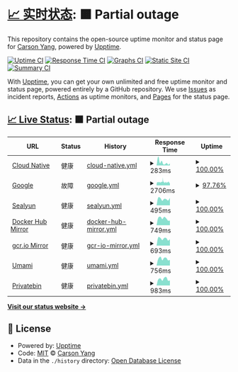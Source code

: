 # [📈 实时状态](https://upptime-carsonyang.vercel.app): <!--live status--> **🟧 Partial outage**

This repository contains the open-source uptime monitor and status page for [ Carson Yang](https://fuckcloudnative.io), powered by [Upptime](https://github.com/upptime/upptime).

[![Uptime CI](https://github.com/yangchuansheng/upptime1/workflows/Uptime%20CI/badge.svg)](https://github.com/yangchuansheng/upptime1/actions?query=workflow%3A%22Uptime+CI%22)
[![Response Time CI](https://github.com/yangchuansheng/upptime1/workflows/Response%20Time%20CI/badge.svg)](https://github.com/yangchuansheng/upptime1/actions?query=workflow%3A%22Response+Time+CI%22)
[![Graphs CI](https://github.com/yangchuansheng/upptime1/workflows/Graphs%20CI/badge.svg)](https://github.com/yangchuansheng/upptime1/actions?query=workflow%3A%22Graphs+CI%22)
[![Static Site CI](https://github.com/yangchuansheng/upptime1/workflows/Static%20Site%20CI/badge.svg)](https://github.com/yangchuansheng/upptime1/actions?query=workflow%3A%22Static+Site+CI%22)
[![Summary CI](https://github.com/yangchuansheng/upptime1/workflows/Summary%20CI/badge.svg)](https://github.com/yangchuansheng/upptime1/actions?query=workflow%3A%22Summary+CI%22)

With [Upptime](https://upptime.js.org), you can get your own unlimited and free uptime monitor and status page, powered entirely by a GitHub repository. We use [Issues](https://github.com/yangchuansheng/upptime1/issues) as incident reports, [Actions](https://github.com/yangchuansheng/upptime1/actions) as uptime monitors, and [Pages](https://upptime-carsonyang.vercel.app) for the status page.

## [📈 Live Status](https://demo.upptime.js.org): <!--live status--> **🟧 Partial outage**

<!--start: status pages-->
<!-- This summary is generated by Upptime (https://github.com/upptime/upptime) -->
<!-- Do not edit this manually, your changes will be overwritten -->
<!-- prettier-ignore -->
| URL | Status | History | Response Time | Uptime |
| --- | ------ | ------- | ------------- | ------ |
| <img alt="" src="https://icloudnative.io/favicon/favicon.ico" height="13"> [Cloud Native](https://icloudnative.io) | 健康 | [cloud-native.yml](https://github.com/yangchuansheng/upptime/commits/HEAD/history/cloud-native.yml) | <details><summary><img alt="Response time graph" src="./graphs/cloud-native/response-time-week.png" height="20"> 283ms</summary><br><a href="https://yangchuansheng.github.io/upptime/history/cloud-native"><img alt="Response time 332" src="https://img.shields.io/endpoint?url=https%3A%2F%2Fraw.githubusercontent.com%2Fyangchuansheng%2Fupptime%2FHEAD%2Fapi%2Fcloud-native%2Fresponse-time.json"></a><br><a href="https://yangchuansheng.github.io/upptime/history/cloud-native"><img alt="24-hour response time 195" src="https://img.shields.io/endpoint?url=https%3A%2F%2Fraw.githubusercontent.com%2Fyangchuansheng%2Fupptime%2FHEAD%2Fapi%2Fcloud-native%2Fresponse-time-day.json"></a><br><a href="https://yangchuansheng.github.io/upptime/history/cloud-native"><img alt="7-day response time 283" src="https://img.shields.io/endpoint?url=https%3A%2F%2Fraw.githubusercontent.com%2Fyangchuansheng%2Fupptime%2FHEAD%2Fapi%2Fcloud-native%2Fresponse-time-week.json"></a><br><a href="https://yangchuansheng.github.io/upptime/history/cloud-native"><img alt="30-day response time 275" src="https://img.shields.io/endpoint?url=https%3A%2F%2Fraw.githubusercontent.com%2Fyangchuansheng%2Fupptime%2FHEAD%2Fapi%2Fcloud-native%2Fresponse-time-month.json"></a><br><a href="https://yangchuansheng.github.io/upptime/history/cloud-native"><img alt="1-year response time 311" src="https://img.shields.io/endpoint?url=https%3A%2F%2Fraw.githubusercontent.com%2Fyangchuansheng%2Fupptime%2FHEAD%2Fapi%2Fcloud-native%2Fresponse-time-year.json"></a></details> | <details><summary><a href="https://yangchuansheng.github.io/upptime/history/cloud-native">100.00%</a></summary><a href="https://yangchuansheng.github.io/upptime/history/cloud-native"><img alt="All-time uptime 99.93%" src="https://img.shields.io/endpoint?url=https%3A%2F%2Fraw.githubusercontent.com%2Fyangchuansheng%2Fupptime%2FHEAD%2Fapi%2Fcloud-native%2Fuptime.json"></a><br><a href="https://yangchuansheng.github.io/upptime/history/cloud-native"><img alt="24-hour uptime 100.00%" src="https://img.shields.io/endpoint?url=https%3A%2F%2Fraw.githubusercontent.com%2Fyangchuansheng%2Fupptime%2FHEAD%2Fapi%2Fcloud-native%2Fuptime-day.json"></a><br><a href="https://yangchuansheng.github.io/upptime/history/cloud-native"><img alt="7-day uptime 100.00%" src="https://img.shields.io/endpoint?url=https%3A%2F%2Fraw.githubusercontent.com%2Fyangchuansheng%2Fupptime%2FHEAD%2Fapi%2Fcloud-native%2Fuptime-week.json"></a><br><a href="https://yangchuansheng.github.io/upptime/history/cloud-native"><img alt="30-day uptime 100.00%" src="https://img.shields.io/endpoint?url=https%3A%2F%2Fraw.githubusercontent.com%2Fyangchuansheng%2Fupptime%2FHEAD%2Fapi%2Fcloud-native%2Fuptime-month.json"></a><br><a href="https://yangchuansheng.github.io/upptime/history/cloud-native"><img alt="1-year uptime 99.99%" src="https://img.shields.io/endpoint?url=https%3A%2F%2Fraw.githubusercontent.com%2Fyangchuansheng%2Fupptime%2FHEAD%2Fapi%2Fcloud-native%2Fuptime-year.json"></a></details>
| <img alt="" src="https://jsdelivr.fuckcloudnative.io/gh/yangchuansheng/imghosting3@main/uPic/2022-04-09-18-17-lBUsMt.ico" height="13"> [Google](https://google.icloudnative.io) | 故障 | [google.yml](https://github.com/yangchuansheng/upptime/commits/HEAD/history/google.yml) | <details><summary><img alt="Response time graph" src="./graphs/google/response-time-week.png" height="20"> 2706ms</summary><br><a href="https://yangchuansheng.github.io/upptime/history/google"><img alt="Response time 2993" src="https://img.shields.io/endpoint?url=https%3A%2F%2Fraw.githubusercontent.com%2Fyangchuansheng%2Fupptime%2FHEAD%2Fapi%2Fgoogle%2Fresponse-time.json"></a><br><a href="https://yangchuansheng.github.io/upptime/history/google"><img alt="24-hour response time 2525" src="https://img.shields.io/endpoint?url=https%3A%2F%2Fraw.githubusercontent.com%2Fyangchuansheng%2Fupptime%2FHEAD%2Fapi%2Fgoogle%2Fresponse-time-day.json"></a><br><a href="https://yangchuansheng.github.io/upptime/history/google"><img alt="7-day response time 2706" src="https://img.shields.io/endpoint?url=https%3A%2F%2Fraw.githubusercontent.com%2Fyangchuansheng%2Fupptime%2FHEAD%2Fapi%2Fgoogle%2Fresponse-time-week.json"></a><br><a href="https://yangchuansheng.github.io/upptime/history/google"><img alt="30-day response time 3069" src="https://img.shields.io/endpoint?url=https%3A%2F%2Fraw.githubusercontent.com%2Fyangchuansheng%2Fupptime%2FHEAD%2Fapi%2Fgoogle%2Fresponse-time-month.json"></a><br><a href="https://yangchuansheng.github.io/upptime/history/google"><img alt="1-year response time 3020" src="https://img.shields.io/endpoint?url=https%3A%2F%2Fraw.githubusercontent.com%2Fyangchuansheng%2Fupptime%2FHEAD%2Fapi%2Fgoogle%2Fresponse-time-year.json"></a></details> | <details><summary><a href="https://yangchuansheng.github.io/upptime/history/google">97.76%</a></summary><a href="https://yangchuansheng.github.io/upptime/history/google"><img alt="All-time uptime 99.64%" src="https://img.shields.io/endpoint?url=https%3A%2F%2Fraw.githubusercontent.com%2Fyangchuansheng%2Fupptime%2FHEAD%2Fapi%2Fgoogle%2Fuptime.json"></a><br><a href="https://yangchuansheng.github.io/upptime/history/google"><img alt="24-hour uptime 98.86%" src="https://img.shields.io/endpoint?url=https%3A%2F%2Fraw.githubusercontent.com%2Fyangchuansheng%2Fupptime%2FHEAD%2Fapi%2Fgoogle%2Fuptime-day.json"></a><br><a href="https://yangchuansheng.github.io/upptime/history/google"><img alt="7-day uptime 97.76%" src="https://img.shields.io/endpoint?url=https%3A%2F%2Fraw.githubusercontent.com%2Fyangchuansheng%2Fupptime%2FHEAD%2Fapi%2Fgoogle%2Fuptime-week.json"></a><br><a href="https://yangchuansheng.github.io/upptime/history/google"><img alt="30-day uptime 92.33%" src="https://img.shields.io/endpoint?url=https%3A%2F%2Fraw.githubusercontent.com%2Fyangchuansheng%2Fupptime%2FHEAD%2Fapi%2Fgoogle%2Fuptime-month.json"></a><br><a href="https://yangchuansheng.github.io/upptime/history/google"><img alt="1-year uptime 98.82%" src="https://img.shields.io/endpoint?url=https%3A%2F%2Fraw.githubusercontent.com%2Fyangchuansheng%2Fupptime%2FHEAD%2Fapi%2Fgoogle%2Fuptime-year.json"></a></details>
| <img alt="" src="https://www.sealyun.com/favicon.ico" height="13"> [Sealyun](https://www.sealyun.com) | 健康 | [sealyun.yml](https://github.com/yangchuansheng/upptime/commits/HEAD/history/sealyun.yml) | <details><summary><img alt="Response time graph" src="./graphs/sealyun/response-time-week.png" height="20"> 495ms</summary><br><a href="https://yangchuansheng.github.io/upptime/history/sealyun"><img alt="Response time 424" src="https://img.shields.io/endpoint?url=https%3A%2F%2Fraw.githubusercontent.com%2Fyangchuansheng%2Fupptime%2FHEAD%2Fapi%2Fsealyun%2Fresponse-time.json"></a><br><a href="https://yangchuansheng.github.io/upptime/history/sealyun"><img alt="24-hour response time 569" src="https://img.shields.io/endpoint?url=https%3A%2F%2Fraw.githubusercontent.com%2Fyangchuansheng%2Fupptime%2FHEAD%2Fapi%2Fsealyun%2Fresponse-time-day.json"></a><br><a href="https://yangchuansheng.github.io/upptime/history/sealyun"><img alt="7-day response time 495" src="https://img.shields.io/endpoint?url=https%3A%2F%2Fraw.githubusercontent.com%2Fyangchuansheng%2Fupptime%2FHEAD%2Fapi%2Fsealyun%2Fresponse-time-week.json"></a><br><a href="https://yangchuansheng.github.io/upptime/history/sealyun"><img alt="30-day response time 520" src="https://img.shields.io/endpoint?url=https%3A%2F%2Fraw.githubusercontent.com%2Fyangchuansheng%2Fupptime%2FHEAD%2Fapi%2Fsealyun%2Fresponse-time-month.json"></a><br><a href="https://yangchuansheng.github.io/upptime/history/sealyun"><img alt="1-year response time 375" src="https://img.shields.io/endpoint?url=https%3A%2F%2Fraw.githubusercontent.com%2Fyangchuansheng%2Fupptime%2FHEAD%2Fapi%2Fsealyun%2Fresponse-time-year.json"></a></details> | <details><summary><a href="https://yangchuansheng.github.io/upptime/history/sealyun">100.00%</a></summary><a href="https://yangchuansheng.github.io/upptime/history/sealyun"><img alt="All-time uptime 99.88%" src="https://img.shields.io/endpoint?url=https%3A%2F%2Fraw.githubusercontent.com%2Fyangchuansheng%2Fupptime%2FHEAD%2Fapi%2Fsealyun%2Fuptime.json"></a><br><a href="https://yangchuansheng.github.io/upptime/history/sealyun"><img alt="24-hour uptime 100.00%" src="https://img.shields.io/endpoint?url=https%3A%2F%2Fraw.githubusercontent.com%2Fyangchuansheng%2Fupptime%2FHEAD%2Fapi%2Fsealyun%2Fuptime-day.json"></a><br><a href="https://yangchuansheng.github.io/upptime/history/sealyun"><img alt="7-day uptime 100.00%" src="https://img.shields.io/endpoint?url=https%3A%2F%2Fraw.githubusercontent.com%2Fyangchuansheng%2Fupptime%2FHEAD%2Fapi%2Fsealyun%2Fuptime-week.json"></a><br><a href="https://yangchuansheng.github.io/upptime/history/sealyun"><img alt="30-day uptime 100.00%" src="https://img.shields.io/endpoint?url=https%3A%2F%2Fraw.githubusercontent.com%2Fyangchuansheng%2Fupptime%2FHEAD%2Fapi%2Fsealyun%2Fuptime-month.json"></a><br><a href="https://yangchuansheng.github.io/upptime/history/sealyun"><img alt="1-year uptime 100.00%" src="https://img.shields.io/endpoint?url=https%3A%2F%2Fraw.githubusercontent.com%2Fyangchuansheng%2Fupptime%2FHEAD%2Fapi%2Fsealyun%2Fuptime-year.json"></a></details>
| <img alt="" src="https://hub.docker.com/favicon.ico" height="13"> [Docker Hub Mirror](https://docker.icloudnative.io) | 健康 | [docker-hub-mirror.yml](https://github.com/yangchuansheng/upptime/commits/HEAD/history/docker-hub-mirror.yml) | <details><summary><img alt="Response time graph" src="./graphs/docker-hub-mirror/response-time-week.png" height="20"> 749ms</summary><br><a href="https://yangchuansheng.github.io/upptime/history/docker-hub-mirror"><img alt="Response time 3333" src="https://img.shields.io/endpoint?url=https%3A%2F%2Fraw.githubusercontent.com%2Fyangchuansheng%2Fupptime%2FHEAD%2Fapi%2Fdocker-hub-mirror%2Fresponse-time.json"></a><br><a href="https://yangchuansheng.github.io/upptime/history/docker-hub-mirror"><img alt="24-hour response time 516" src="https://img.shields.io/endpoint?url=https%3A%2F%2Fraw.githubusercontent.com%2Fyangchuansheng%2Fupptime%2FHEAD%2Fapi%2Fdocker-hub-mirror%2Fresponse-time-day.json"></a><br><a href="https://yangchuansheng.github.io/upptime/history/docker-hub-mirror"><img alt="7-day response time 749" src="https://img.shields.io/endpoint?url=https%3A%2F%2Fraw.githubusercontent.com%2Fyangchuansheng%2Fupptime%2FHEAD%2Fapi%2Fdocker-hub-mirror%2Fresponse-time-week.json"></a><br><a href="https://yangchuansheng.github.io/upptime/history/docker-hub-mirror"><img alt="30-day response time 752" src="https://img.shields.io/endpoint?url=https%3A%2F%2Fraw.githubusercontent.com%2Fyangchuansheng%2Fupptime%2FHEAD%2Fapi%2Fdocker-hub-mirror%2Fresponse-time-month.json"></a><br><a href="https://yangchuansheng.github.io/upptime/history/docker-hub-mirror"><img alt="1-year response time 3726" src="https://img.shields.io/endpoint?url=https%3A%2F%2Fraw.githubusercontent.com%2Fyangchuansheng%2Fupptime%2FHEAD%2Fapi%2Fdocker-hub-mirror%2Fresponse-time-year.json"></a></details> | <details><summary><a href="https://yangchuansheng.github.io/upptime/history/docker-hub-mirror">100.00%</a></summary><a href="https://yangchuansheng.github.io/upptime/history/docker-hub-mirror"><img alt="All-time uptime 99.37%" src="https://img.shields.io/endpoint?url=https%3A%2F%2Fraw.githubusercontent.com%2Fyangchuansheng%2Fupptime%2FHEAD%2Fapi%2Fdocker-hub-mirror%2Fuptime.json"></a><br><a href="https://yangchuansheng.github.io/upptime/history/docker-hub-mirror"><img alt="24-hour uptime 100.00%" src="https://img.shields.io/endpoint?url=https%3A%2F%2Fraw.githubusercontent.com%2Fyangchuansheng%2Fupptime%2FHEAD%2Fapi%2Fdocker-hub-mirror%2Fuptime-day.json"></a><br><a href="https://yangchuansheng.github.io/upptime/history/docker-hub-mirror"><img alt="7-day uptime 100.00%" src="https://img.shields.io/endpoint?url=https%3A%2F%2Fraw.githubusercontent.com%2Fyangchuansheng%2Fupptime%2FHEAD%2Fapi%2Fdocker-hub-mirror%2Fuptime-week.json"></a><br><a href="https://yangchuansheng.github.io/upptime/history/docker-hub-mirror"><img alt="30-day uptime 97.90%" src="https://img.shields.io/endpoint?url=https%3A%2F%2Fraw.githubusercontent.com%2Fyangchuansheng%2Fupptime%2FHEAD%2Fapi%2Fdocker-hub-mirror%2Fuptime-month.json"></a><br><a href="https://yangchuansheng.github.io/upptime/history/docker-hub-mirror"><img alt="1-year uptime 98.98%" src="https://img.shields.io/endpoint?url=https%3A%2F%2Fraw.githubusercontent.com%2Fyangchuansheng%2Fupptime%2FHEAD%2Fapi%2Fdocker-hub-mirror%2Fuptime-year.json"></a></details>
| <img alt="" src="https://jsdelivr.fuckcloudnative.io/gh/yangchuansheng/imghosting3@main/uPic/2022-04-09-14-22-96fQTG.png" height="13"> [gcr.io Mirror](https://gcr.icloudnative.io) | 健康 | [gcr-io-mirror.yml](https://github.com/yangchuansheng/upptime/commits/HEAD/history/gcr-io-mirror.yml) | <details><summary><img alt="Response time graph" src="./graphs/gcr-io-mirror/response-time-week.png" height="20"> 693ms</summary><br><a href="https://yangchuansheng.github.io/upptime/history/gcr-io-mirror"><img alt="Response time 987" src="https://img.shields.io/endpoint?url=https%3A%2F%2Fraw.githubusercontent.com%2Fyangchuansheng%2Fupptime%2FHEAD%2Fapi%2Fgcr-io-mirror%2Fresponse-time.json"></a><br><a href="https://yangchuansheng.github.io/upptime/history/gcr-io-mirror"><img alt="24-hour response time 630" src="https://img.shields.io/endpoint?url=https%3A%2F%2Fraw.githubusercontent.com%2Fyangchuansheng%2Fupptime%2FHEAD%2Fapi%2Fgcr-io-mirror%2Fresponse-time-day.json"></a><br><a href="https://yangchuansheng.github.io/upptime/history/gcr-io-mirror"><img alt="7-day response time 693" src="https://img.shields.io/endpoint?url=https%3A%2F%2Fraw.githubusercontent.com%2Fyangchuansheng%2Fupptime%2FHEAD%2Fapi%2Fgcr-io-mirror%2Fresponse-time-week.json"></a><br><a href="https://yangchuansheng.github.io/upptime/history/gcr-io-mirror"><img alt="30-day response time 748" src="https://img.shields.io/endpoint?url=https%3A%2F%2Fraw.githubusercontent.com%2Fyangchuansheng%2Fupptime%2FHEAD%2Fapi%2Fgcr-io-mirror%2Fresponse-time-month.json"></a><br><a href="https://yangchuansheng.github.io/upptime/history/gcr-io-mirror"><img alt="1-year response time 1010" src="https://img.shields.io/endpoint?url=https%3A%2F%2Fraw.githubusercontent.com%2Fyangchuansheng%2Fupptime%2FHEAD%2Fapi%2Fgcr-io-mirror%2Fresponse-time-year.json"></a></details> | <details><summary><a href="https://yangchuansheng.github.io/upptime/history/gcr-io-mirror">100.00%</a></summary><a href="https://yangchuansheng.github.io/upptime/history/gcr-io-mirror"><img alt="All-time uptime 99.46%" src="https://img.shields.io/endpoint?url=https%3A%2F%2Fraw.githubusercontent.com%2Fyangchuansheng%2Fupptime%2FHEAD%2Fapi%2Fgcr-io-mirror%2Fuptime.json"></a><br><a href="https://yangchuansheng.github.io/upptime/history/gcr-io-mirror"><img alt="24-hour uptime 100.00%" src="https://img.shields.io/endpoint?url=https%3A%2F%2Fraw.githubusercontent.com%2Fyangchuansheng%2Fupptime%2FHEAD%2Fapi%2Fgcr-io-mirror%2Fuptime-day.json"></a><br><a href="https://yangchuansheng.github.io/upptime/history/gcr-io-mirror"><img alt="7-day uptime 100.00%" src="https://img.shields.io/endpoint?url=https%3A%2F%2Fraw.githubusercontent.com%2Fyangchuansheng%2Fupptime%2FHEAD%2Fapi%2Fgcr-io-mirror%2Fuptime-week.json"></a><br><a href="https://yangchuansheng.github.io/upptime/history/gcr-io-mirror"><img alt="30-day uptime 97.84%" src="https://img.shields.io/endpoint?url=https%3A%2F%2Fraw.githubusercontent.com%2Fyangchuansheng%2Fupptime%2FHEAD%2Fapi%2Fgcr-io-mirror%2Fuptime-month.json"></a><br><a href="https://yangchuansheng.github.io/upptime/history/gcr-io-mirror"><img alt="1-year uptime 99.13%" src="https://img.shields.io/endpoint?url=https%3A%2F%2Fraw.githubusercontent.com%2Fyangchuansheng%2Fupptime%2FHEAD%2Fapi%2Fgcr-io-mirror%2Fuptime-year.json"></a></details>
| <img alt="" src="https://umami.icloudnative.io/favicon.ico" height="13"> [Umami](https://umami.icloudnative.io) | 健康 | [umami.yml](https://github.com/yangchuansheng/upptime/commits/HEAD/history/umami.yml) | <details><summary><img alt="Response time graph" src="./graphs/umami/response-time-week.png" height="20"> 756ms</summary><br><a href="https://yangchuansheng.github.io/upptime/history/umami"><img alt="Response time 1208" src="https://img.shields.io/endpoint?url=https%3A%2F%2Fraw.githubusercontent.com%2Fyangchuansheng%2Fupptime%2FHEAD%2Fapi%2Fumami%2Fresponse-time.json"></a><br><a href="https://yangchuansheng.github.io/upptime/history/umami"><img alt="24-hour response time 622" src="https://img.shields.io/endpoint?url=https%3A%2F%2Fraw.githubusercontent.com%2Fyangchuansheng%2Fupptime%2FHEAD%2Fapi%2Fumami%2Fresponse-time-day.json"></a><br><a href="https://yangchuansheng.github.io/upptime/history/umami"><img alt="7-day response time 756" src="https://img.shields.io/endpoint?url=https%3A%2F%2Fraw.githubusercontent.com%2Fyangchuansheng%2Fupptime%2FHEAD%2Fapi%2Fumami%2Fresponse-time-week.json"></a><br><a href="https://yangchuansheng.github.io/upptime/history/umami"><img alt="30-day response time 1120" src="https://img.shields.io/endpoint?url=https%3A%2F%2Fraw.githubusercontent.com%2Fyangchuansheng%2Fupptime%2FHEAD%2Fapi%2Fumami%2Fresponse-time-month.json"></a><br><a href="https://yangchuansheng.github.io/upptime/history/umami"><img alt="1-year response time 1189" src="https://img.shields.io/endpoint?url=https%3A%2F%2Fraw.githubusercontent.com%2Fyangchuansheng%2Fupptime%2FHEAD%2Fapi%2Fumami%2Fresponse-time-year.json"></a></details> | <details><summary><a href="https://yangchuansheng.github.io/upptime/history/umami">100.00%</a></summary><a href="https://yangchuansheng.github.io/upptime/history/umami"><img alt="All-time uptime 94.17%" src="https://img.shields.io/endpoint?url=https%3A%2F%2Fraw.githubusercontent.com%2Fyangchuansheng%2Fupptime%2FHEAD%2Fapi%2Fumami%2Fuptime.json"></a><br><a href="https://yangchuansheng.github.io/upptime/history/umami"><img alt="24-hour uptime 100.00%" src="https://img.shields.io/endpoint?url=https%3A%2F%2Fraw.githubusercontent.com%2Fyangchuansheng%2Fupptime%2FHEAD%2Fapi%2Fumami%2Fuptime-day.json"></a><br><a href="https://yangchuansheng.github.io/upptime/history/umami"><img alt="7-day uptime 100.00%" src="https://img.shields.io/endpoint?url=https%3A%2F%2Fraw.githubusercontent.com%2Fyangchuansheng%2Fupptime%2FHEAD%2Fapi%2Fumami%2Fuptime-week.json"></a><br><a href="https://yangchuansheng.github.io/upptime/history/umami"><img alt="30-day uptime 97.78%" src="https://img.shields.io/endpoint?url=https%3A%2F%2Fraw.githubusercontent.com%2Fyangchuansheng%2Fupptime%2FHEAD%2Fapi%2Fumami%2Fuptime-month.json"></a><br><a href="https://yangchuansheng.github.io/upptime/history/umami"><img alt="1-year uptime 90.61%" src="https://img.shields.io/endpoint?url=https%3A%2F%2Fraw.githubusercontent.com%2Fyangchuansheng%2Fupptime%2FHEAD%2Fapi%2Fumami%2Fuptime-year.json"></a></details>
| <img alt="" src="https://privatebin.icloudnative.io/img/favicon.ico" height="13"> [Privatebin](https://privatebin.icloudnative.io) | 健康 | [privatebin.yml](https://github.com/yangchuansheng/upptime/commits/HEAD/history/privatebin.yml) | <details><summary><img alt="Response time graph" src="./graphs/privatebin/response-time-week.png" height="20"> 983ms</summary><br><a href="https://yangchuansheng.github.io/upptime/history/privatebin"><img alt="Response time 2708" src="https://img.shields.io/endpoint?url=https%3A%2F%2Fraw.githubusercontent.com%2Fyangchuansheng%2Fupptime%2FHEAD%2Fapi%2Fprivatebin%2Fresponse-time.json"></a><br><a href="https://yangchuansheng.github.io/upptime/history/privatebin"><img alt="24-hour response time 782" src="https://img.shields.io/endpoint?url=https%3A%2F%2Fraw.githubusercontent.com%2Fyangchuansheng%2Fupptime%2FHEAD%2Fapi%2Fprivatebin%2Fresponse-time-day.json"></a><br><a href="https://yangchuansheng.github.io/upptime/history/privatebin"><img alt="7-day response time 983" src="https://img.shields.io/endpoint?url=https%3A%2F%2Fraw.githubusercontent.com%2Fyangchuansheng%2Fupptime%2FHEAD%2Fapi%2Fprivatebin%2Fresponse-time-week.json"></a><br><a href="https://yangchuansheng.github.io/upptime/history/privatebin"><img alt="30-day response time 1076" src="https://img.shields.io/endpoint?url=https%3A%2F%2Fraw.githubusercontent.com%2Fyangchuansheng%2Fupptime%2FHEAD%2Fapi%2Fprivatebin%2Fresponse-time-month.json"></a><br><a href="https://yangchuansheng.github.io/upptime/history/privatebin"><img alt="1-year response time 2682" src="https://img.shields.io/endpoint?url=https%3A%2F%2Fraw.githubusercontent.com%2Fyangchuansheng%2Fupptime%2FHEAD%2Fapi%2Fprivatebin%2Fresponse-time-year.json"></a></details> | <details><summary><a href="https://yangchuansheng.github.io/upptime/history/privatebin">100.00%</a></summary><a href="https://yangchuansheng.github.io/upptime/history/privatebin"><img alt="All-time uptime 94.59%" src="https://img.shields.io/endpoint?url=https%3A%2F%2Fraw.githubusercontent.com%2Fyangchuansheng%2Fupptime%2FHEAD%2Fapi%2Fprivatebin%2Fuptime.json"></a><br><a href="https://yangchuansheng.github.io/upptime/history/privatebin"><img alt="24-hour uptime 100.00%" src="https://img.shields.io/endpoint?url=https%3A%2F%2Fraw.githubusercontent.com%2Fyangchuansheng%2Fupptime%2FHEAD%2Fapi%2Fprivatebin%2Fuptime-day.json"></a><br><a href="https://yangchuansheng.github.io/upptime/history/privatebin"><img alt="7-day uptime 100.00%" src="https://img.shields.io/endpoint?url=https%3A%2F%2Fraw.githubusercontent.com%2Fyangchuansheng%2Fupptime%2FHEAD%2Fapi%2Fprivatebin%2Fuptime-week.json"></a><br><a href="https://yangchuansheng.github.io/upptime/history/privatebin"><img alt="30-day uptime 97.28%" src="https://img.shields.io/endpoint?url=https%3A%2F%2Fraw.githubusercontent.com%2Fyangchuansheng%2Fupptime%2FHEAD%2Fapi%2Fprivatebin%2Fuptime-month.json"></a><br><a href="https://yangchuansheng.github.io/upptime/history/privatebin"><img alt="1-year uptime 91.29%" src="https://img.shields.io/endpoint?url=https%3A%2F%2Fraw.githubusercontent.com%2Fyangchuansheng%2Fupptime%2FHEAD%2Fapi%2Fprivatebin%2Fuptime-year.json"></a></details>

<!--end: status pages-->

[**Visit our status website →**](https://upptime-carsonyang.vercel.app)

## 📄 License

- Powered by: [Upptime](https://github.com/upptime/upptime)
- Code: [MIT](./LICENSE) © [ Carson Yang](https://fuckcloudnative.io)
- Data in the `./history` directory: [Open Database License](https://opendatacommons.org/licenses/odbl/1-0/)
